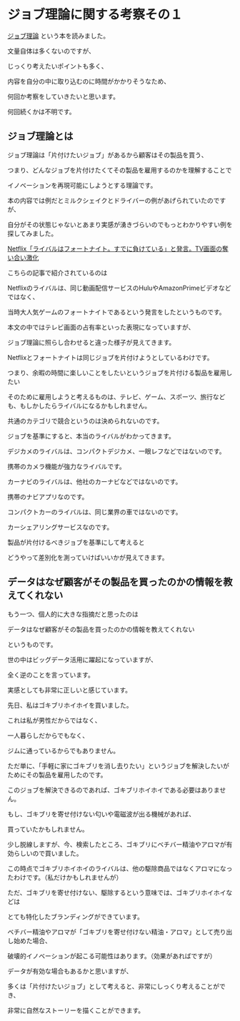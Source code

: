 # ジョブ理論に関する考察その１

[ジョブ理論](https://www.amazon.co.jp/dp/B0746JCN8B/ref=dp-kindle-redirect?_encoding=UTF8&btkr=1)
という本を読みました。

文量自体は多くないのですが、

じっくり考えたいポイントも多く、

内容を自分の中に取り込むのに時間がかかりそうなため、

何回か考察をしていきたいと思います。

何回続くかは不明です。

## ジョブ理論とは

ジョブ理論は「片付けたいジョブ」があるから顧客はその製品を買う、

つまり、どんなジョブを片付けたくてその製品を雇用するのかを理解することで

イノベーションを再現可能にしようとする理論です。

本の内容では例だとミルクシェイクとドライバーの例があげられていたのですが、

自分がその状態じゃないとあまり実感が湧きづらいのでもっとわかりやすい例を探してみました。

[Netflix「ライバルはフォートナイト。すでに負けている」と発言。TV画面の奪い合い激化](https://japanese.engadget.com/2019/01/18/netflix-tv/)

こちらの記事で紹介されているのは

Netflixのライバルは、同じ動画配信サービスのHuluやAmazonPrimeビデオなどではなく、

当時大人気ゲームのフォートナイトであるという発言をしたというものです。

本文の中ではテレビ画面の占有率といった表現になっていますが、

ジョブ理論に照らし合わせると違った様子が見えてきます。

Netflixとフォートナイトは同じジョブを片付けようとしているわけです。

つまり、余暇の時間に楽しいことをしたいというジョブを片付ける製品を雇用したい

そのために雇用しようと考えるものは、テレビ、ゲーム、スポーツ、旅行なども、もしかしたらライバルになるかもしれません。

共通のカテゴリで競合というのは決められないのです。

ジョブを基準にすると、本当のライバルがわかってきます。

デジカメのライバルは、コンパクトデジカメ、一眼レフなどではないのです。

携帯のカメラ機能が強力なライバルです。

カーナビのライバルは、他社のカーナビなどではないのです。

携帯のナビアプリなのです。

コンパクトカーのライバルは、同じ業界の車ではないのです。

カーシェアリングサービスなのです。

製品が片付けるべきジョブを基準にして考えると

どうやって差別化を測っていけばいいかが見えてきます。

## データはなぜ顧客がその製品を買ったのかの情報を教えてくれない

もう一つ、個人的に大きな指摘だと思ったのは

データはなぜ顧客がその製品を買ったのかの情報を教えてくれない

というものです。

世の中はビッグデータ活用に躍起になっていますが、

全く逆のことを言っています。

実感としても非常に正しいと感じています。

先日、私はゴキブリホイホイを買いました。

これは私が男性だからではなく、

一人暮らしだからでもなく、

ジムに通っているからでもありません。

ただ単に、「手軽に家にゴキブリを消し去りたい」というジョブを解決したいがためにその製品を雇用したのです。

このジョブを解決できるのであれば、ゴキブリホイホイである必要はありません。

もし、ゴキブリを寄せ付けない匂いや電磁波が出る機械があれば、

買っていたかもしれません。

少し脱線しますが、今、検索したところ、ゴキブリにベチバー精油やアロマが有効らしいので買いました。

この時点でゴキブリホイホイのライバルは、他の駆除商品ではなくアロマになったわけです。（私だけかもしれませんが）

ただ、ゴキブリを寄せ付けない、駆除するという意味では、ゴキブリホイホイなどは

とても特化したブランディングができています。

ベチバー精油やアロマが「ゴキブリを寄せ付けない精油・アロマ」として売り出し始めた場合、

破壊的イノベーションが起こる可能性はあります。（効果があればですが）

データが有効な場合もあるかと思いますが、

多くは「片付けたいジョブ」として考えると、非常にしっくり考えることができ、

非常に自然なストーリーを描くことができます。
